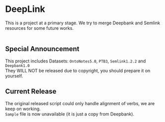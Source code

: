 # DeepLink
This is a project at a primary stage. We try to merge Deepbank and Semlink resources for some future works.<br><br>
## Special Announcement
This project includes Datasets: `OntoNotes5.0`, `PTB3`, `Semlink1.2.2` and `Deepbank1.0`<br>
They WILL NOT be released due to copyright, you should prepare it on yourself.<br>
## Current Release
The original released script could only handle alignment of verbs, we are keep on working.<br>
`Sample` file is now unavailable (it is just a copy from Deepbank). <br><br>
